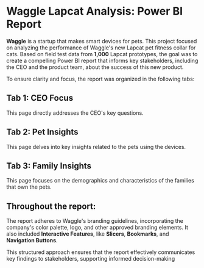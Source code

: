 # Waggle Lapcat Analysis: Power BI Report

**Waggle** is a startup that makes smart devices for pets. This project focused on analyzing the performance of Waggle's new Lapcat pet fitness collar for cats. Based on field test data from **1,000** Lapcat prototypes, the goal was to create a compelling Power BI report that informs key stakeholders, including the CEO and the product team, about the success of this new product.

To ensure clarity and focus, the report was organized in the following tabs:

## Tab 1: CEO Focus
This page directly addresses the CEO's key questions.

## Tab 2: Pet Insights
This page delves into key insights related to the pets using the devices.

## Tab 3: Family Insights
This page focuses on the demographics and characteristics of the families that own the pets.

## Throughout the report:
The report adheres to Waggle's branding guidelines, incorporating the company's color palette, logo, and other approved branding elements.
It also included **Interactive Features**, like **Slicers**, **Bookmarks**, and **Navigation Buttons**.

This structured approach ensures that the report effectively communicates key findings to stakeholders, supporting informed decision-making
